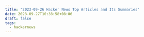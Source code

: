 ```yaml
---
title: "2023-09-26 Hacker News Top Articles and Its Summaries"
date: 2023-09-27T10:38:58+08:06
draft: false
tags:
  - hackernews
---
```


